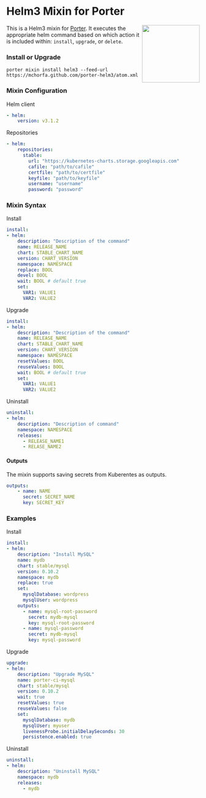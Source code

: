 # Helm3 Mixin for Porter

<img src="https://porter.sh/images/mixins/helm.svg" align="right" width="150px"/>

This is a Helm3 mixin for [Porter](https://github.com/deislabs/porter). It executes the
appropriate helm command based on which action it is included within: `install`,
`upgrade`, or `delete`.

### Install or Upgrade

```shell
porter mixin install helm3 --feed-url https://mchorfa.github.com/porter-helm3/atom.xml
```

### Mixin Configuration

Helm client

```yaml
- helm:
    version: v3.1.2
```

Repositories

```yaml
- helm:
    repositories:
      stable:
        url: "https://kubernetes-charts.storage.googleapis.com"
        cafile: "path/to/cafile"
        certfile: "path/to/certfile"
        keyfile: "path/to/keyfile"
        username: "username"
        password: "password"
```

### Mixin Syntax

Install

```yaml
install:
- helm:
    description: "Description of the command"
    name: RELEASE_NAME
    chart: STABLE_CHART_NAME
    version: CHART_VERSION
    namespace: NAMESPACE
    replace: BOOL
    devel: BOOL
    wait: BOOL # default true
    set:
      VAR1: VALUE1
      VAR2: VALUE2
```

Upgrade

```yaml
install:
- helm:
    description: "Description of the command"
    name: RELEASE_NAME
    chart: STABLE_CHART_NAME
    version: CHART_VERSION
    namespace: NAMESPACE
    resetValues: BOOL
    reuseValues: BOOL
    wait: BOOL # default true
    set:
      VAR1: VALUE1
      VAR2: VALUE2
```

Uninstall

```yaml
uninstall:
- helm:
    description: "Description of command"
    namespace: NAMESPACE
    releases:
      - RELEASE_NAME1
      - RELASE_NAME2
```

#### Outputs

The mixin supports saving secrets from Kuberentes as outputs.

```yaml
outputs:
    - name: NAME
      secret: SECRET_NAME
      key: SECRET_KEY
```

### Examples

Install

```yaml
install:
- helm:
    description: "Install MySQL"
    name: mydb
    chart: stable/mysql
    version: 0.10.2
    namespace: mydb
    replace: true
    set:
      mysqlDatabase: wordpress
      mysqlUser: wordpress
    outputs:
      - name: mysql-root-password
        secret: mydb-mysql
        key: mysql-root-password
      - name: mysql-password
        secret: mydb-mysql
        key: mysql-password
```

Upgrade

```yaml
upgrade:
- helm:
    description: "Upgrade MySQL"
    name: porter-ci-mysql
    chart: stable/mysql
    version: 0.10.2
    wait: true
    resetValues: true
    reuseValues: false
    set:
      mysqlDatabase: mydb
      mysqlUser: myuser
      livenessProbe.initialDelaySeconds: 30
      persistence.enabled: true
```

Uninstall

```yaml
uninstall:
- helm:
    description: "Uninstall MySQL"
    namespace: mydb
    releases:
      - mydb
```